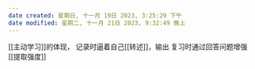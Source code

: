 ```yaml
---
date created: 星期日, 十一月 19日 2023, 3:25:29 下午
date modified: 星期二, 十一月 21日 2023, 9:32:49 晚上
---
```

[[主动学习]]的体现，
	记录时逼着自己[[转述]]，输出
	复习时通过回答问题增强[[提取强度]]
